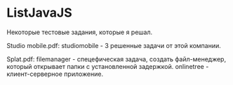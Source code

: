 # ListJavaJS
Некоторые тестовые задания, которые я решал.

Studio mobile.pdf:
studiomobile - 3 решенные задачи от этой компании.

Splat.pdf:
filemanager - спецефическая задача, создать файл-менеджер, который открывает папки с установленной задержкой.
onlinetree - клиент-серверное приложение.

